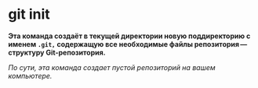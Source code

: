 # git init

**Эта команда создаёт в текущей директории новую поддиректорию с именем `.git,` содержащую все необходимые файлы репозитория — структуру Git-репозитория.**

_По сути, эта команда создает пустой репозиторий на вашем компьютере._